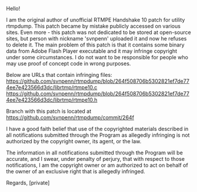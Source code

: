 Hello!

I am the original author of unofficial RTMPE Handshake 10 patch for utility
rtmpdump. This patch became by mistake publicly accessed on various sites. Even
more - this patch was not dedicated to be stored at open-source sites, but
person with nickname 'svnpenn' uploaded it and now he refuses to delete it. The
main problem of this patch is that it contains some binary data from Adobe Flash
Player executable and it may infringe copyright under some circumstances. I do
not want to be responsible for people who may use proof of concept code in wrong
purposes.

Below are URLs that contain infringing files:<br>
<https://github.com/svnpenn/rtmpdump/blob/264f508706b5302821ef7de774ee7e423566d3dc/librtmp/rtmpe10.c><br>
<https://github.com/svnpenn/rtmpdump/blob/264f508706b5302821ef7de774ee7e423566d3dc/librtmp/rtmpe10.h>

Branch with this patch is located at <https://github.com/svnpenn/rtmpdump/commit/264f>

I have a good faith belief that use of the copyrighted materials described in
all notifications submitted through the Program as allegedly infringing is not
authorized by the copyright owner, its agent, or the law.

The information in all notifications submitted through the Program will be
accurate, and I swear, under penalty of perjury, that with respect to those
notifications, I am the copyright owner or am authorized to act on behalf of the
owner of an exclusive right that is allegedly infringed.

Regards,
[private]
